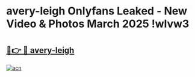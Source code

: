 # avery-leigh Onlyfans Leaked - New Video & Photos March 2025 !wlvw3

# <h2><a href="https://a6x6f0.iuczelnia.edu.pl?title=avery-leigh&ref=wlvw3">🔗👉 🔴 avery-leigh</a></h2>

[![acn](https://github.com/user-attachments/assets/0f9c940e-d8b0-45ae-aac7-cd30a18b3e1c)](https://a6x6f0.iuczelnia.edu.pl?title=avery-leigh&ref=wlvw3)

